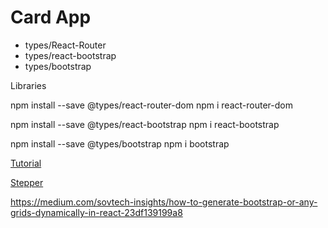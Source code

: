 # Card App

- types/React-Router
- types/react-bootstrap
- types/bootstrap

Libraries

npm install --save @types/react-router-dom
npm i react-router-dom

npm install --save @types/react-bootstrap
npm i react-bootstrap

npm install --save @types/bootstrap
npm i bootstrap

[Tutorial](https://www.airplane.dev/blog/building-a-react-bootstrap-navbar-from-scratch)

[Stepper](https://m1.material.io/components/steppers.html#)

https://medium.com/sovtech-insights/how-to-generate-bootstrap-or-any-grids-dynamically-in-react-23df139199a8